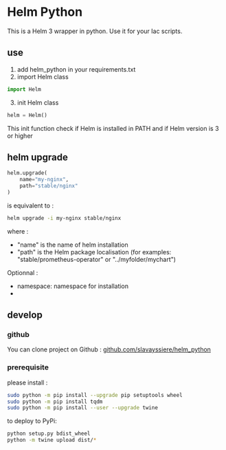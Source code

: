 # Helm Python

This is a Helm 3 wrapper in python.
Use it for your Iac scripts.

## use

1) add helm_python in your requirements.txt
2) import Helm class 

```python
import Helm
```

3) init Helm class

```python
helm = Helm()
```

This init function check if Helm is installed in PATH and if Helm version is 3 or higher

## helm upgrade

```python
helm.upgrade(
    name="my-nginx", 
    path="stable/nginx"
)
```

is equivalent to :

```bash
helm upgrade -i my-nginx stable/nginx
```

where :
 - "name" is the name of helm installation
 - "path" is the Helm package localisation (for examples: "stable/prometheus-operator" or "../myfolder/mychart")

Optionnal :

- namespace: namespace for installation
- 

## develop

### github

You can clone project on Github : [github.com/slavayssiere/helm_python](https://github.com/slavayssiere/helm_python)

### prerequisite

please install :

```bash
sudo python -m pip install --upgrade pip setuptools wheel
sudo python -m pip install tqdm
sudo python -m pip install --user --upgrade twine
```

to deploy to PyPi:

```bash
python setup.py bdist_wheel
python -m twine upload dist/*
```
